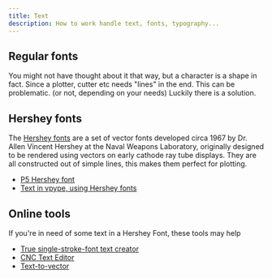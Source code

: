 ```yaml
---
title: Text
description: How to work handle text, fonts, typography...
---
```


## Regular fonts

You might not have thought about it that way, but a character is a shape in fact. Since a plotter, cutter etc needs "lines" in the end. This can be problematic. (or not, depending on your needs) Luckily there is a solution.

## Hershey fonts

The [Hershey fonts](https://paulbourke.net/dataformats/hershey/) are a set of vector fonts developed circa 1967 by Dr. Allen Vincent Hershey at the Naval Weapons Laboratory, originally designed to be rendered using vectors on early cathode ray tube displays. They are all constructed out of simple lines, this makes them perfect for plotting.

- [P5 Hershey font](https://github.com/LingDong-/p5-hershey-js)
- [Text in vpype, using Hershey fonts](https://vpype.readthedocs.io/en/latest/reference.html#text)

## Online tools

If you're in need of some text in a Hershey Font, these tools may help

- [True single-stroke-font text creator](https://www.templatemaker.nl/singlelinetext/)
- [CNC Text Editor](https://msurguy.github.io/cnc-text-tool/)
- [Text-to-vector](https://wmd-glowforge.github.io/text2vector/)
